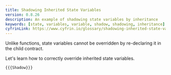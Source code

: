 ```yaml
---
title: Shadowing Inherited State Variables
version: 0.8.26
description: An example of shadowing state variables by inheritance
keywords: [state, variables, variable, shadow, shadowing, inheritance]
cyfrinLink: https://www.cyfrin.io/glossary/shadowing-inherited-state-variables-code-example
---
```


Unlike functions, state variables cannot be overridden by re-declaring it
in the child contract.

Let's learn how to correctly override inherited state variables.

```solidity
{{{Shadow}}}
```
